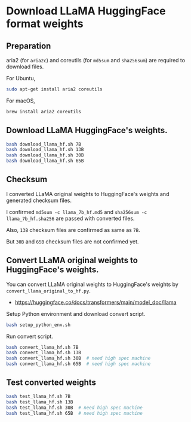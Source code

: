 # Download LLaMA HuggingFace format weights

## Preparation

aria2 (for `aria2c`) and coreutils (for `md5sum` and `sha256sum`) are required to download files.

For Ubuntu,

```bash
sudo apt-get install aria2 coreutils
```

For macOS,

```bash
brew install aria2 coreutils
```

## Download LLaMA HuggingFace's weights.

```bash
bash download_llama_hf.sh 7B
bash download_llama_hf.sh 13B
bash download_llama_hf.sh 30B
bash download_llama_hf.sh 65B
```

## Checksum

I converted LLaMA original weights to HuggingFace's weights and generated checksum files.

I confirmed `md5sum -c llama_7b_hf.md5` and `sha256sum -c llama_7b_hf.sha256` are passed with converted files.

Also, `13B` checksum files are confirmed as same as `7B`.

But `30B` and `65B` checksum files are not confirmed yet.

## Convert LLaMA original weights to HuggingFace's weights.

You can convert LLaMA original weights to HuggingFace's weights by `convert_llama_original_to_hf.py`.

- https://huggingface.co/docs/transformers/main/model_doc/llama

Setup Python environment and download convert script.

```bash
bash setup_python_env.sh
```

Run convert script.

```bash
bash convert_llama_hf.sh 7B
bash convert_llama_hf.sh 13B
bash convert_llama_hf.sh 30B  # need high spec machine
bash convert_llama_hf.sh 65B  # need high spec machine
```

## Test converted weights

```bash
bash test_llama_hf.sh 7B
bash test_llama_hf.sh 13B
bash test_llama_hf.sh 30B  # need high spec machine
bash test_llama_hf.sh 65B  # need high spec machine
```
